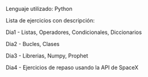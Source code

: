 Lenguaje utilizado: Python

Lista de ejercicios con descripción:

Dia1 - Listas, Operadores, Condicionales, Diccionarios

Dia2 - Bucles, Clases

Dia3 - Librerias, Numpy, Prophet

Dia4 - Ejercicios de repaso usando la API de SpaceX

